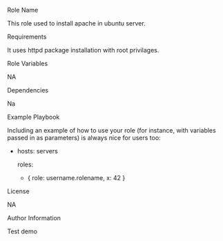 Role Name

This role used to install apache in ubuntu server.



Requirements

It uses httpd package installation with root privilages.



Role Variables

NA



Dependencies

Na



Example Playbook

Including an example of how to use your role (for instance, with variables passed in as parameters) is always nice for users too:



- hosts: servers

  roles:

     - { role: username.rolename, x: 42 }

License

NA



Author Information

Test demo
